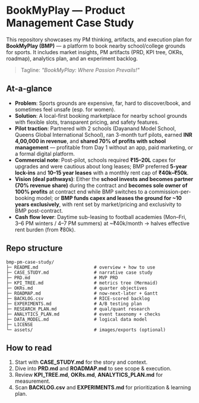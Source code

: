# BookMyPlay — Product Management Case Study

This repository showcases my PM thinking, artifacts, and execution plan for **BookMyPlay (BMP)** — a platform to book nearby school/college grounds for sports. It includes market insights, PM artifacts (PRD, KPI tree, OKRs, roadmap), analytics plan, and an experiment backlog.

> Tagline: *"BookMyPlay: Where Passion Prevails!"*

## At-a-glance
- **Problem**: Sports grounds are expensive, far, hard to discover/book, and sometimes feel unsafe (esp. for women).
- **Solution**: A local-first booking marketplace for nearby school grounds with flexible slots, transparent pricing, and safety features.
- **Pilot traction**: Partnered with 2 schools (Dayanand Model School, Queens Global International School), ran 3-month turf pilots, earned **INR 4,00,000 in revenue**, and **shared 70% of profits with school management** — profitable from Day 1 without an app, paid marketing, or a formal digital platform.
- **Commercial note**: Post-pilot, schools required **₹15–20L** capex for upgrades and were cautious about long leases; BMP preferred **5-year lock-ins** and **10–15 year leases** with a monthly rent cap of **₹40k–₹50k**.
- **Vision (deal pathways)**: Either the **school invests and becomes partner (70% revenue share)** during the contract and **becomes sole owner of 100% profits** at contract end while BMP switches to a commission-per-booking model; or **BMP funds capex and leases the ground for ~10 years exclusively**, with rent set by market/pricing and exclusivity to BMP post-contract.
-  **Cash flow lever**: Daytime sub-leasing to football academies (Mon–Fri, 3–6 PM winters / 4–7 PM summers) at ~₹40k/month → halves effective rent burden (from ₹80k).


## Repo structure
```
bmp-pm-case-study/
├─ README.md                     # overview + how to use
├─ CASE_STUDY.md                 # narrative case study
├─ PRD.md                        # MVP PRD
├─ KPI_TREE.md                   # metrics tree (Mermaid)
├─ OKRs.md                       # quarter objectives
├─ ROADMAP.md                    # now-next-later + Gantt
├─ BACKLOG.csv                   # RICE-scored backlog
├─ EXPERIMENTS.md                # A/B testing plan
├─ RESEARCH_PLAN.md              # qual/quant research
├─ ANALYTICS_PLAN.md             # event taxonomy + checks
├─ DATA_MODEL.md                 # logical data model
├─ LICENSE
└─ assets/                       # images/exports (optional)
```

## How to read
1. Start with **CASE_STUDY.md** for the story and context.
2. Dive into **PRD.md** and **ROADMAP.md** to see scope & execution.
3. Review **KPI_TREE.md**, **OKRs.md**, **ANALYTICS_PLAN.md** for measurement.
4. Scan **BACKLOG.csv** and **EXPERIMENTS.md** for prioritization & learning plan.

